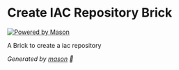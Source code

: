 # Create IAC Repository Brick

[![Powered by Mason](https://img.shields.io/endpoint?url=https%3A%2F%2Ftinyurl.com%2Fmason-badge)](https://github.com/felangel/mason)

A Brick to create a iac repository

_Generated by [mason][1] 🧱_

[1]: https://github.com/felangel/mason
